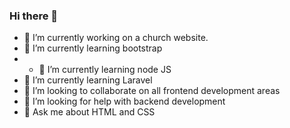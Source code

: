 ### Hi there 👋
- 🔭 I’m currently working on a church website.
- 🌱 I’m currently learning bootstrap
- - 🌱 I’m currently learning node JS
- 🌱 I’m currently learning Laravel
- 👯 I’m looking to collaborate on all frontend development areas
- 🤔 I’m looking for help with backend development
- 💬 Ask me about HTML and CSS
<!--
**Emiton01/emiton01** is a ✨ _special_ ✨ repository because its `README.md` (this file) appears on your GitHub profile.

Here are some ideas to get you started:

- 🔭 I’m currently working on a campus website
- 🌱 I’m currently learning ...
- 👯 I’m looking to collaborate on ...
- 🤔 I’m looking for help with ...
- 💬 Ask me about ...
- 📫 How to reach me: ...
- 😄 Pronouns: ...
- ⚡ Fun fact: ...
-->
